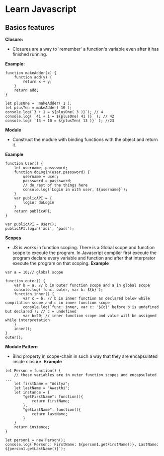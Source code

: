 # Learn Javascript 

## Basics features

**Closure:**  
* Closures  are a way to 'remember' a function's variable even after it has finished running. 

**Example:** 
```
function makeAdder(x) {  
    function add(y) {    
        return x + y;    
    } 
    return add;  
}  
   
let plusOne =  makeAdder( 1 );    
let plusTen = makeAdder( 10 );    
console.log(`3 + 1 = ${plusOne( 3 )}`); // 4  
console.log( `41 + 1 = ${plusOne( 41 )}` ); // 42  
console.log( `13 + 10 = ${plusTen( 13 )}` ); //23  
```
**Module**
* Construct the module with binding functions with the object and return it.

**Example**
```
function User() {
    let username, passsword;
    function doLogin(user,passsword) {
        username = user;
        passsword = passsword;
        // do rest of the things here
        console.log(`Login in with user, ${username}`);
    }
    var publicAPI = {
        login: doLogin
    }
    return publicAPI;
}

var publicAPI = User();
publicAPI.login('adi', 'pass');
```

**Scopes**
* JS is works in function scoping. There is a Global scope and function scope to execute the 
 program. In Javascript compiler first execute the program declare every variable and function 
 and after that interprator execute the program on that scoping.
**Example**
```
var a = 10;// global scope

function outer() {
    var b = a; // b in outer function scope and a in global scope
    console.log(`func: outer, var b: ${b}`);
    function inner() {
        var c = b; // b in inner function as declared below while compilation scope and c in inner function scope 
        console.log(`func: inner, var c: '${c}' before b is undefined but declared`); // c = undefined 
        var b=20; // inner function scope and value will be assigned while interpretation
    }
    inner();
}
outer();
```

**Module Pattern**
* Bind property in scope-chain in such a way that they are encapsulated inside closure.
**Example**
```
let Person = function() {
    // these variables are in outer function scopes and encapsulated ...
    let firstName = "Aditya"; 
    let lastName = "Awasthi";
    let instance = {
        "getFirstName": function(){
            return firstName;
        },
        "getLastName": function(){
            return lastName;
        }
    }
    return instance;
}

let person1 = new Person();
console.log(`Person:: FirstName: ${person1.getFirstName()}, LastName: ${person1.getLastName()}`); 
```